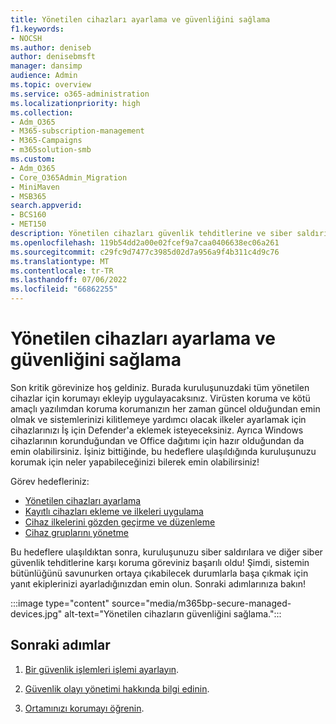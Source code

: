 ```yaml
---
title: Yönetilen cihazları ayarlama ve güvenliğini sağlama
f1.keywords:
- NOCSH
ms.author: deniseb
author: denisebmsft
manager: dansimp
audience: Admin
ms.topic: overview
ms.service: o365-administration
ms.localizationpriority: high
ms.collection:
- Adm_O365
- M365-subscription-management
- M365-Campaigns
- m365solution-smb
ms.custom:
- Adm_O365
- Core_O365Admin_Migration
- MiniMaven
- MSB365
search.appverid:
- BCS160
- MET150
description: Yönetilen cihazları güvenlik tehditlerine ve siber saldırılara karşı ayarlamaya ve güvenli bir şekilde korumaya yönelik genel bakış. Tüm cihazları kaydedip ekleme yoluyla siber güvenlik savunmalarını ve uç nokta korumasını uygulayın. Cihaz ilkelerini ayarlamayı ve cihaz gruplarını yönetmeyi öğrenin.
ms.openlocfilehash: 119b54dd2a00e02fcef9a7caa0406638ec06a261
ms.sourcegitcommit: c29fc9d7477c3985d02d7a956a9f4b311c4d9c76
ms.translationtype: MT
ms.contentlocale: tr-TR
ms.lasthandoff: 07/06/2022
ms.locfileid: "66862255"
---
```

# <a name="set-up-and-secure-managed-devices"></a>Yönetilen cihazları ayarlama ve güvenliğini sağlama

Son kritik görevinize hoş geldiniz. Burada kuruluşunuzdaki tüm yönetilen cihazlar için korumayı ekleyip uygulayacaksınız. Virüsten koruma ve kötü amaçlı yazılımdan koruma korumanızın her zaman güncel olduğundan emin olmak ve sistemlerinizi kilitlemeye yardımcı olacak ilkeler ayarlamak için cihazlarınızı İş için Defender'a eklemek isteyeceksiniz. Ayrıca Windows cihazlarının korunduğundan ve Office dağıtımı için hazır olduğundan da emin olabilirsiniz. İşiniz bittiğinde, bu hedeflere ulaşıldığında kuruluşunuzu korumak için neler yapabileceğinizi bilerek emin olabilirsiniz!

Görev hedefleriniz:

- [Yönetilen cihazları ayarlama](m365bp-managed-devices-setup.md)
- [Kayıtlı cihazları ekleme ve ilkeleri uygulama](m365bp-onboard-devices-mdb.md)
- [Cihaz ilkelerini gözden geçirme ve düzenleme](m365bp-view-edit-create-mdb-policies.md)
- [Cihaz gruplarını yönetme](m365bp-device-groups-mdb.md)

Bu hedeflere ulaşıldıktan sonra, kuruluşunuzu siber saldırılara ve diğer siber güvenlik tehditlerine karşı koruma göreviniz başarılı oldu! Şimdi, sistemin bütünlüğünü savunurken ortaya çıkabilecek durumlarla başa çıkmak için yanıt ekiplerinizi ayarladığınızdan emin olun. Sonraki adımlarınıza bakın!

:::image type="content" source="media/m365bp-secure-managed-devices.jpg" alt-text="Yönetilen cihazların güvenliğini sağlama.":::

## <a name="next-steps"></a>Sonraki adımlar

1. [Bir güvenlik işlemleri işlemi ayarlayın](m365bp-security-incident-quick-start.md).

2. [Güvenlik olayı yönetimi hakkında bilgi edinin](m365bp-security-incident-management.md).

3. [Ortamınızı korumayı öğrenin](m365bp-maintain-environment.md).

